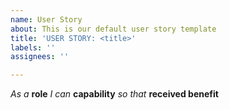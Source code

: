 ```yaml
---
name: User Story
about: This is our default user story template
title: 'USER STORY: <title>'
labels: ''
assignees: ''

---
```


_As a_  **role**  _I can_ **capability** _so that_ **received benefit**
